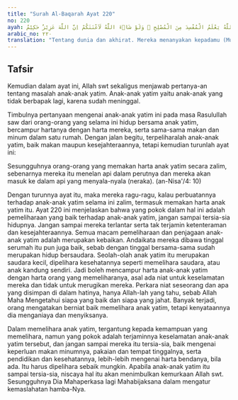 ```yaml
---
title: "Surah Al-Baqarah Ayat 220"
no: 220
ayah: فِى الدُّنْيَا وَالْاٰخِرَةِ ۗ وَيَسْـَٔلُوْنَكَ عَنِ الْيَتٰمٰىۗ قُلْ اِصْلَاحٌ لَّهُمْ خَيْرٌ ۗ وَاِنْ تُخَالِطُوْهُمْ فَاِخْوَانُكُمْ ۗ وَاللّٰهُ يَعْلَمُ الْمُفْسِدَ مِنَ الْمُصْلِحِ ۗ وَلَوْ شَاۤءَ اللّٰهُ لَاَعْنَتَكُمْ اِنَّ اللّٰهَ عَزِيْزٌ حَكِيْمٌ 
arabic_no: ٢٢٠
translation: "Tentang dunia dan akhirat. Mereka menanyakan kepadamu (Muhammad) tentang anak-anak yatim. Katakanlah, “Memperbaiki keadaan mereka adalah baik!” Dan jika kamu mempergauli mereka, maka mereka adalah saudara-saudaramu. Allah mengetahui orang yang berbuat kerusakan dan yang berbuat kebaikan. Dan jika Allah menghendaki, niscaya Dia datangkan kesulitan kepadamu. Sungguh, Allah Mahaperkasa, Mahabijaksana."
---
```


## Tafsir

Kemudian dalam ayat ini, Allah swt sekaligus menjawab pertanya-an tentang masalah anak-anak yatim. Anak-anak yatim yaitu anak-anak yang tidak berbapak lagi, karena sudah meninggal.

Timbulnya pertanyaan mengenai anak-anak yatim ini pada masa Rasulullah saw dari orang-orang yang selama ini hidup bersama anak yatim, bercampur hartanya dengan harta mereka, serta sama-sama makan dan minum dalam satu rumah. Dengan jalan begitu, terpeliharalah anak-anak yatim, baik makan maupun kesejahteraannya, tetapi kemudian turunlah ayat ini:

Sesungguhnya orang-orang yang memakan harta anak yatim secara zalim, sebenarnya mereka itu menelan api dalam perutnya dan mereka akan masuk ke dalam api yang menyala-nyala (neraka). (an-Nisa'/4: 10)

Dengan turunnya ayat itu, maka mereka ragu-ragu, kalau perbuatannya terhadap anak-anak yatim selama ini zalim, termasuk memakan harta anak yatim itu. Ayat 220 ini menjelaskan bahwa yang pokok dalam hal ini adalah pemeliharaan yang baik terhadap anak-anak yatim, jangan sampai tersia-sia hidupnya. Jangan sampai mereka terlantar serta tak terjamin ketenteraman dan kesejahteraannya. Semua macam pemeliharaan dan penjagaan anak-anak yatim adalah merupakan kebaikan. Andaikata mereka dibawa tinggal serumah itu pun juga baik, sebab dengan tinggal bersama-sama sudah merupakan hidup bersaudara. Seolah-olah anak yatim itu merupakan saudara kecil, dipelihara kesehatannya seperti memelihara saudara, atau anak kandung sendiri. Jadi boleh mencampur harta anak-anak yatim dengan harta orang yang memeliharanya, asal ada niat untuk keselamatan mereka dan tidak untuk merugikan mereka. Perkara niat seseorang dan apa yang disimpan di dalam hatinya, hanya Allah-lah yang tahu, sebab Allah Maha Mengetahui siapa yang baik dan siapa yang jahat. Banyak terjadi, orang mengatakan berniat baik memelihara anak yatim, tetapi kenyataannya dia menganiaya dan menyiksanya.

Dalam memelihara anak yatim, tergantung kepada kemampuan yang memelihara, namun yang pokok adalah terjaminnya keselamatan anak-anak yatim tersebut, dan jangan sampai mereka itu tersia-sia, baik mengenai keperluan makan minumnya, pakaian dan tempat tinggalnya, serta pendidikan dan kesehatannya, lebih-lebih mengenai harta bendanya, bila ada. Itu harus dipelihara sebaik mungkin. Apabila anak-anak yatim itu sampai tersia-sia, niscaya hal itu akan menimbulkan kemurkaan Allah swt. Sesungguhnya Dia Mahaperkasa lagi Mahabijaksana dalam mengatur kemaslahatan hamba-Nya.